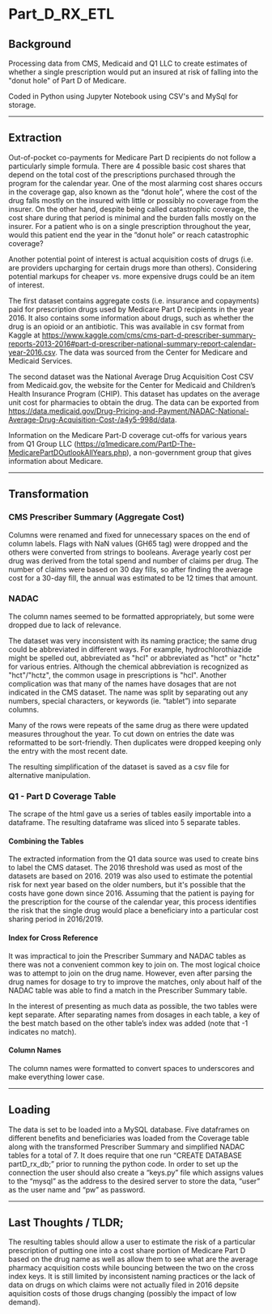 # Part_D_RX_ETL
## Background
Processing data from CMS, Medicaid and Q1 LLC to create estimates of whether a single prescription would put an insured at risk of falling into the "donut hole" of Part D of Medicare.

Coded in Python using Jupyter Notebook using CSV's and MySql for storage.

---
## Extraction

Out-of-pocket co-payments for Medicare Part D recipients do not follow a particularly simple formula.  There are 4 possible basic cost shares that depend on the total cost of the prescriptions purchased through the program for the calendar year.  One of the most alarming cost shares occurs in the coverage gap, also known as the “donut hole”, where the cost of the drug falls mostly on the insured with little or possibly no coverage from the insurer.  On the other hand, despite being called catastrophic coverage, the cost share during that period is minimal and the burden falls mostly on the insurer.  For a patient who is on a single prescription throughout the year, would this patient end the year in the ”donut hole” or reach catastrophic coverage?

Another potential point of interest is actual acquisition costs of drugs (i.e. are providers upcharging for certain drugs more than others).  Considering potential markups for cheaper vs. more expensive drugs could be an item of interest.  

The first dataset contains aggregate costs (i.e. insurance and copayments) paid for prescription drugs used by Medicare Part D recipients in the year 2016.  It also contains some information about drugs, such as whether the drug is an opioid or an antibiotic.  This was available in csv format from Kaggle at https://www.kaggle.com/cms/cms-part-d-prescriber-summary-reports-2013-2016#part-d-prescriber-national-summary-report-calendar-year-2016.csv.  The data was sourced from the Center for Medicare and Medicaid Services.

The second dataset was the National Average Drug Acquisition Cost CSV from Medicaid.gov, the website for the Center for Medicaid and Children’s Health Insurance Program (CHIP).  This dataset has updates on the average unit cost for pharmacies to obtain the drug.  The data can be exported from https://data.medicaid.gov/Drug-Pricing-and-Payment/NADAC-National-Average-Drug-Acquisition-Cost-/a4y5-998d/data. 

Information on the Medicare Part-D coverage cut-offs for various years from Q1 Group LLC (https://q1medicare.com/PartD-The-MedicarePartDOutlookAllYears.php), a non-government group that gives information about Medicare.

---

## Transformation

### CMS Prescriber Summary (Aggregate Cost)
Columns were renamed and fixed for unnecessary spaces on the end of column labels.  Flags with NaN values (GH65 tag) were dropped and the others were converted from strings to booleans.  Average yearly cost per drug was derived from the total spend and number of claims per drug.  The number of claims were based on 30 day fills, so after finding the average cost for a 30-day fill, the annual was estimated to be 12 times that amount.

### NADAC
The column names seemed to be formatted appropriately, but some were dropped due to lack of relevance.  

The dataset was very inconsistent with its naming practice; the same drug could be abbreviated in different ways.  For example, hydrochlorothiazide might be spelled out, abbreviated as "hcl" or abbreviated as "hct" or "hctz" for various entries.  Although the chemical abbreviation is recognized as "hct"/"hctz", the common usage in prescriptions is "hcl".  Another complication was that many of the names have dosages that are not indicated in the CMS dataset.  The name was split by separating out any numbers, special characters, or keywords (ie. “tablet”) into separate columns.

Many of the rows were repeats of the same drug as there were updated measures throughout the year.  To cut down on entries the date was reformatted to be sort-friendly.  Then duplicates were dropped keeping only the entry with the most recent date.

The resulting simplification of the dataset is saved as a csv file for alternative manipulation.

### Q1 - Part D Coverage Table
The scrape of the html gave us a series of tables easily importable into a dataframe.  The resulting dataframe was sliced into 5 separate tables.

#### Combining the Tables
The extracted information from the Q1 data source was used to create bins to label the CMS dataset.  The 2016 threshold was used as most of the datasets are based on 2016.  2019 was also used to estimate the potential risk for next year based on the older numbers, but it's possible that the costs have gone down since 2016.  Assuming that the patient is paying for the prescription for the course of the calendar year, this process identifies the risk that the single drug would place a beneficiary into a particular cost sharing period in 2016/2019.

#### Index for Cross Reference
It was impractical to join the Prescriber Summary and NADAC tables as there was not a convenient common key to join on.  The most logical choice was to attempt to join on the drug name.  However, even after parsing the drug names for dosage to try to improve the matches, only about half of the NADAC table was able to find a match in the Prescriber Summary table.

In the interest of presenting as much data as possible, the two tables were kept separate.  After separating names from dosages in each table, a key of the best match based on the other table’s index was added (note that -1 indicates no match).

#### Column Names
The column names were formatted to convert spaces to underscores and make everything lower case.

---
## Loading
The data is set to be loaded into a MySQL database.  Five dataframes on different benefits and beneficiaries was loaded from the Coverage table along with the transformed Prescriber Summary and simplified NADAC tables for a total of 7. It does require that one run “CREATE DATABASE partD_rx_db;” prior to running the python code.  In order to set up the connection the user should also create a “keys.py” file which assigns values to the “mysql” as the address to the desired server to store the data, “user” as the user name and “pw” as password.

---
## Last Thoughts / TLDR;
The resulting tables should allow a user to estimate the risk of a particular prescription of putting one into a cost share portion of Medicare Part D based on the drug name as well as allow them to see what are the average pharmacy acquisition costs while bouncing between the two on the cross index keys.  It is still limited by inconsistent naming practices or the lack of data on drugs on which claims were not actually filed in 2016 depsite aquisition costs of those drugs changing (possibly the impact of low demand). 
